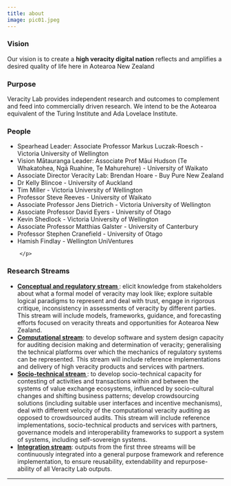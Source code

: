 ```yaml
---
title: about
image: pic01.jpeg
---
```

<section>
	<h3 class="major">Vision</h3>
    <p> Our vision is to create a <strong>high veracity digital nation</strong> reflects and amplifies a desired quality of life here in Aotearoa New Zealand </p>
    <!-- <hr /> -->
</section>

<section>
	<h3 class="major">Purpose</h3>
    <p> Veracity Lab provides independent research and outcomes to complement and feed into commercially driven research. We intend to be the Aotearoa equivalent of the Turing Institute and Ada Lovelace Institute.  </p>
		
</section>


<section>
	<h3 class="major">People</h3>
    		<p>
			<ul>
			<li>Spearhead Leader: Associate Professor Markus Luczak-Roesch - Victoria University of Wellington</li>
			<li>Vision Mātauranga Leader: Associate Prof Māui Hudson (Te Whakatohea, Ngā Ruahine, Te Mahurehure) - University of Waikato</li>
			<li>Associate Director Veracity Lab: Brendan Hoare - Buy Pure New Zealand</li>
			<li>Dr Kelly Blincoe - University of Auckland</li>
			<li>Tim Miller - Victoria University of Wellington</li>
			<li>Professor Steve Reeves - University of Waikato</li>
			<li>Associate Professor Jens Dietrich - Victoria University of Wellington</li>
			<li>Associate Professor David Eyers - University of Otago</li>
			<li>Kevin Shedlock - Victoria University of Wellington</li>
			<li>Associate Professor Matthias Galster - University of Canterbury</li>
			<li>Professor Stephen Cranefield - University of Otago</li>
			<li>Hamish Findlay - Wellington UniVentures</li>
			</ul>
			
		</p>
</section>

<section>
	<h3 class="major">Research Streams</h3>
	<ul>
		<li> <b><u>Conceptual and regulatory stream </u></b>: elicit knowledge from stakeholders about what a formal model of veracity may look like; explore suitable logical paradigms to represent and deal with trust, engage in rigorous critique, inconsistency in  assessments of veracity by different parties. This stream will include models, frameworks, guidance, and forecasting efforts focused on veracity threats and opportunities for Aotearoa New Zealand. </li>
		<li> <b><u>Computational stream</u></b>: to develop software and system design capacity for auditing decision making and determination of veracity; generalising the technical platforms over which the mechanics of regulatory systems can be represented. This stream will include reference implementations and delivery of high veracity products and services with partners.</li>
		<li> <b><u>Socio-technical stream </u></b>: to develop socio-technical capacity for contesting of activities and transactions within and between the systems of value exchange ecosystems, influenced by socio-cultural changes and shifting business patterns; develop crowdsourcing solutions (including suitable user interfaces and incentive mechanisms), deal with different velocity of the computational veracity auditing as opposed to crowdsourced audits. This stream will include reference implementations, socio-technical products and services with partners, governance models and interoperability frameworks to support a system of systems, including self-sovereign systems.</li>
		<li> <b><u>Integration stream</u></b>: outputs from the first three streams will be continuously integrated into a general purpose framework and reference implementation, to ensure reusability, extendability and repurpose-ability of all Veracity Lab outputs. </li>
	</ul>
</section>

<hr />
<p>


</p>


